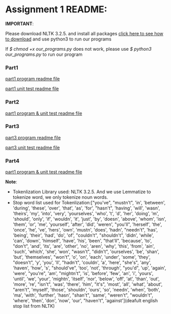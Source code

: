 # Assignment 1 README:

**IMPORTANT**:

Please download NLTK 3.2.5. and install all packages [click here to see how to download](http://www.nltk.org/data.html) and use python3 to run our programs

If *$ chmod +x our_programs.py* does not work, please use *$ python3 our_programs.py* to run our program



### Part1

[part1 program readme file](./Part1/README.md)

[part1 unit test readme file](./Part1/Part1_test/README.md)

### Part2

[part1 program & unit test readme file](./Part2/README.md)

### Part3

[part3 program readme file](./Part3/README.md)

[part3 unit test readme file](./Part3/Part3_test/README.md)

### Part4

[part1 program & unit test readme file](./Part4/README.md)

**Note**:

 * Tokenlization Library used: NLTK 3.2.5.  And we use Lemmatize to tokenize word, we only tokenize noun words.
 * Stop word list used for Tokenlization:["you've", "mustn't", 'in', 'between', 'during', 'these', 'over', 'that', 'as', 'for', "hasn't", 'having', 'will', 'wasn', 'theirs', 'my', 'into', 'very', 'yourselves', 'who', 't', 'd', 'her', 'doing', 'm', 'should', 'only', 'if', 'wouldn', 'it', 'just', 'by', 'doesn', 'above', 'whom', 'isn', 'them', 'or', 'me', 'yourself', 'after', 'did', 'weren', "you'll", 'herself', 'the', 'once', 'he', 've', 'hers', 'own', 'mustn', 'does', 'hadn', "needn't", 'has', 'being', 'their', 'had', 'do', 'of', "couldn't", "shouldn't", 'didn', 'while', 'can', 'down', 'himself', 'have', 'his', 'been', "that'll", 'because', 'to', "don't", 'and', 'its', 'are', 'other', 'no', 'aren', 'why', 'this', 'from', 'ain', 'such', 'which', 'she', 'won', "wasn't", "didn't", 'ourselves', 'be', 'shan', 'but', 'themselves', "won't", 'o', 'on', 'each', 'under', 'some', 'they', "doesn't", 'y', 'you', 'll', "hadn't", 'couldn', 'a', 'here', "she's", 'any', 'haven', 'how', 's', "should've", 'too', 'not', 'through', "you'd", 'up', 'again', 'were', "you're", 'am', "mightn't", 'is', 'before', 'few', 'an', 'i', 'yours', 'until', 'we', 'your', 'mightn', 'itself', 'nor', 'below', 'off', 'at', 'than', 'out', 'more', 're', "isn't", 'was', 'there', 'him', "it's", 'most', 'all', 'what', 'about', "aren't", 'myself', 'those', 'shouldn', 'ours', 'so', 'needn', 'when', 'both', 'ma', 'with', 'further', 'hasn', "shan't", 'same', "weren't", "wouldn't", 'where', 'then', 'don', 'now', 'our', "haven't", 'against'](deafult english stop list from NLTK)






